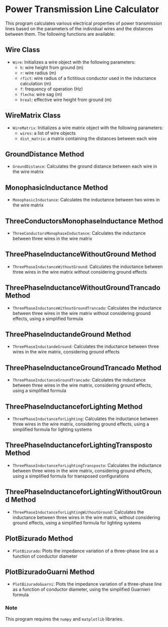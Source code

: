 # Power Transmission Line Calculator

This program calculates various electrical properties of power transmission lines based on the parameters of the individual wires and the distances between them. The following functions are available:

## Wire Class
- `Wire`: Initializes a wire object with the following parameters:
  - `h`: wire height from ground (m)
  - `r`: wire radius (m)
  - `rfict`: wire radius of a fictitious conductor used in the inductance calculation (m)
  - `f`: frequency of operation (Hz)
  - `flecha`: wire sag (m)
  - `hreal`: effective wire height from ground (m)

## WireMatrix Class
- `WireMatrix`: Initializes a wire matrix object with the following parameters:
  - `wires`: a list of wire objects
  - `dist_matrix`: a matrix containing the distances between each wire

## GroundDistance Method
- `GroundDistance`: Calculates the ground distance between each wire in the wire matrix

## MonophasicInductance Method
- `MonophasicInductance`: Calculates the inductance between two wires in the wire matrix

## ThreeConductorsMonophaseInductance Method
- `ThreeConductorsMonophaseInductance`: Calculates the inductance between three wires in the wire matrix

## ThreePhaseInductanceWithoutGround Method
- `ThreePhaseInductanceWithoutGround`: Calculates the inductance between three wires in the wire matrix without considering ground effects

## ThreePhaseInductanceWithoutGroundTrancado Method
- `ThreePhaseInductanceWithoutGroundTrancado`: Calculates the inductance between three wires in the wire matrix without considering ground effects, using a simplified formula

## ThreePhaseInductandeGround Method
- `ThreePhaseInductandeGround`: Calculates the inductance between three wires in the wire matrix, considering ground effects

## ThreePhaseInductanceGroundTrancado Method
- `ThreePhaseInductanceGroundTrancado`: Calculates the inductance between three wires in the wire matrix, considering ground effects, using a simplified formula

## ThreePhaseInductanceforLighting Method
- `ThreePhaseInductanceforLighting`: Calculates the inductance between three wires in the wire matrix, considering ground effects, using a simplified formula for lighting systems

## ThreePhaseInductanceforLightingTransposto Method
- `ThreePhaseInductanceforLightingTransposto`: Calculates the inductance between three wires in the wire matrix, considering ground effects, using a simplified formula for transposed configurations

## ThreePhaseInductanceforLightingWithoutGround Method
- `ThreePhaseInductanceforLightingWithoutGround`: Calculates the inductance between three wires in the wire matrix, without considering ground effects, using a simplified formula for lighting systems

## PlotBizurado Method
- `PlotBizurado`: Plots the impedance variation of a three-phase line as a function of conductor diameter

## PlotBizuradoGuarni Method
- `PlotBizuradoGuarni`: Plots the impedance variation of a three-phase line as a function of conductor diameter, using the simplified Guarnieri formula

### Note

This program requires the `numpy` and `matplotlib` libraries.

